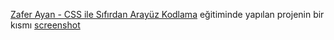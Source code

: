 [Zafer Ayan - CSS ile Sıfırdan Arayüz Kodlama](https://www.youtube.com/watch?v=EQPNZuBNRlA) eğitiminde yapılan projenin bir kısmı
[screenshot](css-frontend/css-ss.png)
